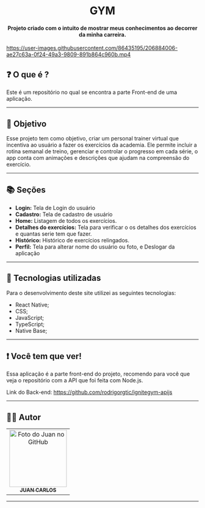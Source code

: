 <h1 align="center">
  <br>GYM
</h1>

<h4 align="center">
  Projeto criado com o intuito de mostrar meus conhecimentos ao decorrer da minha carreira.
</h4>

https://user-images.githubusercontent.com/86435195/206884006-ae27c63a-0f24-49a3-9809-891b864c960b.mp4





## ❓ O que é ?

Este é um repositório no qual se encontra a parte Front-end de uma aplicação.

<hr>

## 🎯 Objetivo

Esse projeto tem como objetivo, criar um personal trainer virtual que incentiva ao usuário a fazer os exercícios da academia. Ele permite incluir a rotina semanal de treino, gerenciar e controlar o progresso em cada série, o app conta com animações e descrições que ajudam na compreensão do exercício.

<hr>

## 📚 Seções
- **Login:** Tela de Login do usuário
- **Cadastro:** Tela de cadastro de usuário
- **Home:** Listagem de todos os exercícios.
- **Detalhes do exercícios:** Tela para verificar o os detalhes dos exercícios e quantas serie tem que fazer.
- **Histórico:** Histórico de exercícios relingados.
- **Perfil:** Tela para alterar nome do usuário ou foto, e Deslogar da aplicação

---

## 💼 Tecnologias utilizadas
Para o desenvolvimento deste site utilizei as seguintes tecnologias:

- React Native;
- CSS;
- JavaScript;
- TypeScript;
- Native Base;

---
## ❗ Você tem que ver!

Essa aplicação é a parte front-end do projeto, recomendo para você que veja o repositório com a API que foi feita com Node.js.

Link do Back-end: https://github.com/rodrigorgtic/ignitegym-apijs
<hr>

## 👨‍💻 Autor<br>
<table>
  <tr>
    <td align="center">
      <a href="https://github.com/JuanCarllos13">
        <img src="https://github.com/JuanCarllos13.png" width="150px;" height="150px" alt="Foto do Juan no GitHub"/><br>
        <sub>
          <b>JUAN CARLOS</b>
        </sub>
      </a>
    </td>
  </tr>
</table>
</table>
<hr>

